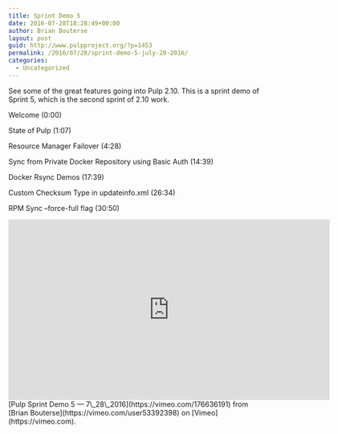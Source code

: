 ```yaml
---
title: Sprint Demo 5
date: 2016-07-28T18:28:49+00:00
author: Brian Bouterse
layout: post
guid: http://www.pulpproject.org/?p=1453
permalink: /2016/07/28/sprint-demo-5-july-28-2016/
categories:
  - Uncategorized
---
```

See some of the great features going into Pulp 2.10. This is a sprint demo of Sprint 5, which is the second sprint of 2.10 work.

Welcome (0:00)
  
State of Pulp (1:07)
  
Resource Manager Failover (4:28)
  
Sync from Private Docker Repository using Basic Auth (14:39)
  
Docker Rsync Demos (17:39)
  
Custom Checksum Type in updateinfo.xml (26:34)
  
RPM Sync &#8211;force-full flag (30:50)


<iframe src="https://player.vimeo.com/video/176636191" width="640" height="360" frameborder="0" webkitallowfullscreen mozallowfullscreen allowfullscreen></iframe>
[Pulp Sprint Demo 5 — 7\_28\_2016](https://vimeo.com/176636191) from [Brian Bouterse](https://vimeo.com/user53392398) on [Vimeo](https://vimeo.com).